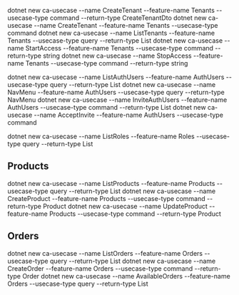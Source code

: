 ﻿dotnet new ca-usecase --name CreateTenant --feature-name Tenants --usecase-type command --return-type CreateTenantDto
dotnet new ca-usecase --name CreateTenant --feature-name Tenants --usecase-type command 
dotnet new ca-usecase --name ListTenants --feature-name Tenants --usecase-type query --return-type List<Tenant>
dotnet new ca-usecase --name StartAccess --feature-name Tenants --usecase-type command --return-type string
dotnet new ca-usecase --name StopAccess --feature-name Tenants --usecase-type command --return-type string

dotnet new ca-usecase --name ListAuthUsers --feature-name AuthUsers --usecase-type query --return-type List<AuthUsers>
dotnet new ca-usecase --name NavMenu --feature-name AuthUsers --usecase-type query --return-type NavMenu
dotnet new ca-usecase --name InviteAuthUsers --feature-name AuthUsers --usecase-type command --return-type List<InviteDto>
dotnet new ca-usecase --name AcceptInvite --feature-name AuthUsers --usecase-type command 

dotnet new ca-usecase --name ListRoles --feature-name Roles --usecase-type query --return-type List<Role>

## Products
dotnet new ca-usecase --name ListProducts --feature-name Products --usecase-type query --return-type List<Product>
dotnet new ca-usecase --name CreateProduct --feature-name Products --usecase-type command --return-type Product
dotnet new ca-usecase --name UpdateProduct --feature-name Products --usecase-type command --return-type Product

## Orders
dotnet new ca-usecase --name ListOrders --feature-name Orders --usecase-type query --return-type List<Order>
dotnet new ca-usecase --name CreateOrder --feature-name Orders --usecase-type command --return-type Order
dotnet new ca-usecase --name AvailableOrders --feature-name Orders --usecase-type query --return-type List<OrderDto>

